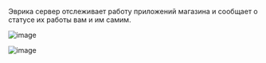 Эврика сервер отслеживает работу приложений магазина и сообщает о статусе их работы вам и им самим.


![image](https://github.com/Gabryelf/Shop_SB_JPA_AOP/assets/145398532/ba61185d-3305-40b6-8b8a-2c940f980f57)







![image](https://github.com/Gabryelf/Shop_SB_JPA_AOP/assets/145398532/ef256415-0129-474f-9b66-0f5e9d045385)
